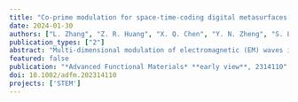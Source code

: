 ```yaml
---
title: "Co‐prime modulation for space‐time‐coding digital metasurfaces with ultralow‐scattering characteristics"
date: 2024-01-30
authors: ["L. Zhang", "Z. R. Huang", "X. Q. Chen", "Y. N. Zheng", "S. Liu", "V. Galdi", "T. J. Cui"]
publication_types: ["2"]
abstract: "Multi‐dimensional modulation of electromagnetic (EM) waves is critical in various fields such as electronic and photonic systems. Space‐time‐coding (STC) digital metasurfaces, an innovative platform for programmable metasurfaces, offer a straightforward and robust solution for spatio‐temporal modulation, thereby enabling EM‐wave manipulations in both space and frequency. Conventional STC schemes rely on periodic temporal modulations that are uniform in space (i.e., with same modulation frequency in all metasurface elements), and therefore do not take advantage of spatio‐temporal coupling effects that can be induced by non‐uniform periodic modulations (i.e., with different modulation frequencies across the metasurface elements). Here, a novel approach involving non‐uniform spatio‐temporal modulation, alongside co‐prime modulation, is introduced. This approach enhances the fundamental principles of STC digital metasurfaces and facilitates the synthesis of angular scattering responses across different frequencies, guided by harmonic coupling conditions. The proposed strategy results in a more even distribution of the scattered intensity in both space and frequency. For validation, an experimental proof‐of‐principle for spatial‐spectral diffuse scattering is presented. The experimental outcomes align closely with theoretical predictions, underscoring the effectiveness of co‐prime modulation in achieving ultralow‐scattering characteristics in STC digital metasurfaces. Moreover, this technique holds promise for applications in secure wireless communications, radar jamming, and complex beamforming."
featured: false
publication: "*Advanced Functional Materials* **early view**, 2314110"
doi: 10.1002/adfm.202314110
projects: ['STEM']
---
```

